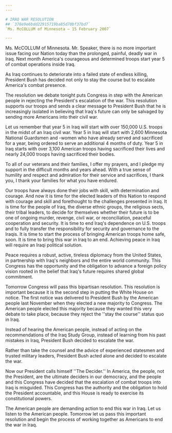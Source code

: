 ```yaml
---
---

# IRAQ WAR RESOLUTION
## `378e9e6bdd22915719ba85d70bf37bd7`
`Ms. McCOLLUM of Minnesota — 15 February 2007`

---
```



Ms. McCOLLUM of Minnesota. Mr. Speaker, there is no more important 
issue facing our Nation today than the prolonged, painful, deadly war 
in Iraq. Next month America's courageous and determined troops start 
year 5 of combat operations inside Iraq.

As Iraq continues to deteriorate into a failed state of endless 
killing, President Bush has decided not only to stay the course but to 
escalate America's combat presence.

The resolution we debate tonight puts Congress in step with the 
American people in rejecting the President's escalation of the war. 
This resolution supports our troops and sends a clear message to 
President Bush that he is increasingly isolated in believing that 
Iraq's future can only be salvaged by sending more Americans into their 
civil war.

Let us remember that year 5 in Iraq will start with over 150,000 U.S. 
troops in the midst of an Iraq civil war. Year 5 in Iraq will start 
with 2,600 Minnesota National Guardsmen and -women who have already 
served and sacrificed for a year, being ordered to serve an additional 
4 months of duty. Year 5 in Iraq starts with over 3,100 American troops 
having sacrificed their lives and nearly 24,000 troops having 
sacrificed their bodies.

To all of our veterans and their families, I offer my prayers, and I 
pledge my support in the difficult months and years ahead. With a true 
sense of humility and respect and admiration for their service and 
sacrifices, I thank you, I thank your families for what you have 
endured.

Our troops have always done their jobs with skill, with determination 
and courage. And now it is time for the elected leaders of this Nation 
to respond with courage and skill and forethought to the challenges 
presented in Iraq. It is time for the people of Iraq, the diverse 
ethnic groups, the religious sects, their tribal leaders, to decide for 
themselves whether their future is to be one of ongoing murder, 
revenge, civil war, or reconciliation, peaceful cooperation and 
security. It is time to end Iraq's dependence on U.S. troops and to 
fully transfer the responsibility for security and governance to the 
Iraqis. It is time to start the process of bringing American troops 
home safe, soon. It is time to bring this war in Iraq to an end. 
Achieving peace in Iraq will require an Iraqi political solution.

Peace requires a robust, active, tireless diplomacy from the United 
States, in partnership with Iraq's neighbors and the entire world 
community. This Congress has the opportunity and the obligation to 
advance a foreign policy vision rooted in the belief that Iraq's future 
requires shared global commitment.

Tomorrow Congress will pass this bipartisan resolution. This 
resolution is important because it is the second step in putting the 
White House on notice. The first notice was delivered to President Bush 
by the American people last November when they elected a new majority 
to Congress. The American people elected this majority because they 
wanted this very debate to take place, because they reject the ''stay 
the course'' status quo in Iraq.



Instead of hearing the American people, instead of acting on the 
recommendations of the Iraq Study Group, instead of learning from his 
past mistakes in Iraq, President Bush decided to escalate the war.

Rather than take the counsel and the advice of experienced statesmen 
and trusted military leaders, President Bush acted alone and decided to 
escalate the war.

Now our President calls himself ''The Decider.'' In America, the 
people, not the President, are the ultimate deciders in our democracy, 
and the people and this Congress have decided that the escalation of 
combat troops into Iraq is misguided. This Congress has the authority 
and the obligation to hold the President accountable, and this House is 
ready to exercise its constitutional powers.

The American people are demanding action to end this war in Iraq. Let 
us listen to the American people. Tomorrow let us pass this important 
resolution and begin the process of working together as Americans to 
end the war in Iraq.